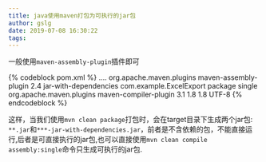 ```yaml
---
title: java使用maven打包为可执行的jar包
author: gslg
date: 2019-07-08 16:30:22
tags:
---
```

一般使用`maven-assembly-plugin`插件即可
<!--more-->
{% codeblock pom.xml %}
    ....
    <build>
        <plugins>
            <plugin>
                <groupId>org.apache.maven.plugins</groupId>
                <artifactId>maven-assembly-plugin</artifactId>
                <version>2.4</version>
                <configuration>
                    <descriptorRefs>
                        <descriptorRef>jar-with-dependencies</descriptorRef>
                    </descriptorRefs>
                    <archive>
                        <manifest>
                           <!--主类入口--> 
                          <mainClass>com.example.ExcelExport</mainClass>
                        </manifest>
                    </archive>
                </configuration>
                <executions>
                    <execution>
                        <phase>package</phase>
                        <goals>
                            <goal>single</goal>
                        </goals>
                    </execution>
                </executions>
            </plugin>
            <plugin>
                <groupId>org.apache.maven.plugins</groupId>
                <artifactId>maven-compiler-plugin</artifactId>
                <version>3.1</version>
                <configuration>
                    <source>1.8</source> <!-- 源代码使用的JDK版本 -->
                    <target>1.8</target> <!-- 需要生成的目标class文件的编译版本 -->
                    <encoding>UTF-8</encoding><!-- 字符集编码 -->
                </configuration>
            </plugin>
        </plugins>
    </build>
</project>
{% endcodeblock %}

这样，当我们使用`mvn clean package`打包时，会在target目录下生成两个jar包:
`**.jar`和`***-jar-with-dependencies.jar`，前者是不含依赖的包，不能直接运行,后者是可直接执行的jar包,也可以直接使用`mvn clean compile assembly:single`命令只生成可执行的jar包.
